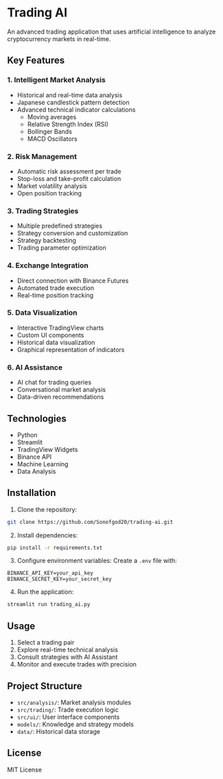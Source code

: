 # Trading AI

An advanced trading application that uses artificial intelligence to analyze cryptocurrency markets in real-time.

## Key Features

### 1. Intelligent Market Analysis
- Historical and real-time data analysis
- Japanese candlestick pattern detection
- Advanced technical indicator calculations
  - Moving averages
  - Relative Strength Index (RSI)
  - Bollinger Bands
  - MACD Oscillators

### 2. Risk Management
- Automatic risk assessment per trade
- Stop-loss and take-profit calculation
- Market volatility analysis
- Open position tracking

### 3. Trading Strategies
- Multiple predefined strategies
- Strategy conversion and customization
- Strategy backtesting
- Trading parameter optimization

### 4. Exchange Integration
- Direct connection with Binance Futures
- Automated trade execution
- Real-time position tracking

### 5. Data Visualization
- Interactive TradingView charts
- Custom UI components
- Historical data visualization
- Graphical representation of indicators

### 6. AI Assistance
- AI chat for trading queries
- Conversational market analysis
- Data-driven recommendations

## Technologies

- Python
- Streamlit
- TradingView Widgets
- Binance API
- Machine Learning
- Data Analysis

## Installation

1. Clone the repository:
```bash
git clone https://github.com/Sonofgod20/trading-ai.git
```

2. Install dependencies:
```bash
pip install -r requirements.txt
```

3. Configure environment variables:
Create a `.env` file with:
```
BINANCE_API_KEY=your_api_key
BINANCE_SECRET_KEY=your_secret_key
```

4. Run the application:
```bash
streamlit run trading_ai.py
```

## Usage

1. Select a trading pair
2. Explore real-time technical analysis
3. Consult strategies with AI Assistant
4. Monitor and execute trades with precision

## Project Structure

- `src/analysis/`: Market analysis modules
- `src/trading/`: Trade execution logic
- `src/ui/`: User interface components
- `models/`: Knowledge and strategy models
- `data/`: Historical data storage

## License

MIT License
